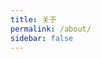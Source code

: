 ```yaml
---
title: 关于
permalink: /about/
sidebar: false
---
```


<AboutPage :frontmatter="frontmatter"/>

<script>
import { defineComponent } from 'vue'
import AboutPage from '@components/AboutPage.vue'
export default defineComponent({
  name: 'About',
  components: {
    AboutPage
  },
})
</script>

